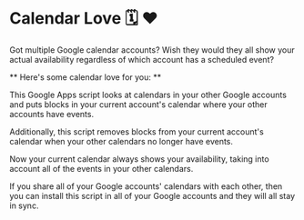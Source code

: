 # Calendar Love 🗓 ❤️

Got multiple Google calendar accounts? Wish they would they all show your
actual availability regardless of which account has a scheduled event?

** Here's some calendar love for you: **

This Google Apps script looks at calendars in your other Google accounts and
puts blocks in your current account's calendar where your other accounts have
events.

Additionally, this script removes blocks from your current account's calendar
when your other calendars no longer have events.

Now your current calendar always shows your availability, taking into account
all of the events in your other calendars.

If you share all of your Google accounts' calendars with each other, then you
can install this script in all of your Google accounts and they will all stay
in sync.

